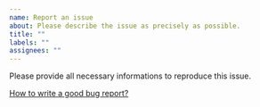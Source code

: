 ```yaml
---
name: Report an issue
about: Please describe the issue as precisely as possible.
title: ""
labels: ""
assignees: ""
---
```


Please provide all necessary informations to reproduce this issue.

[How to write a good bug report?](https://duckduckgo.com/?q=how+to+write+a+good+bug+report&t=ipad&ia=web)
